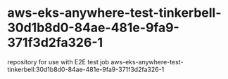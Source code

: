 # aws-eks-anywhere-test-tinkerbell-30d1b8d0-84ae-481e-9fa9-371f3d2fa326-1
repository for use with E2E test job aws-eks-anywhere-test-tinkerbell:30d1b8d0-84ae-481e-9fa9-371f3d2fa326-1
